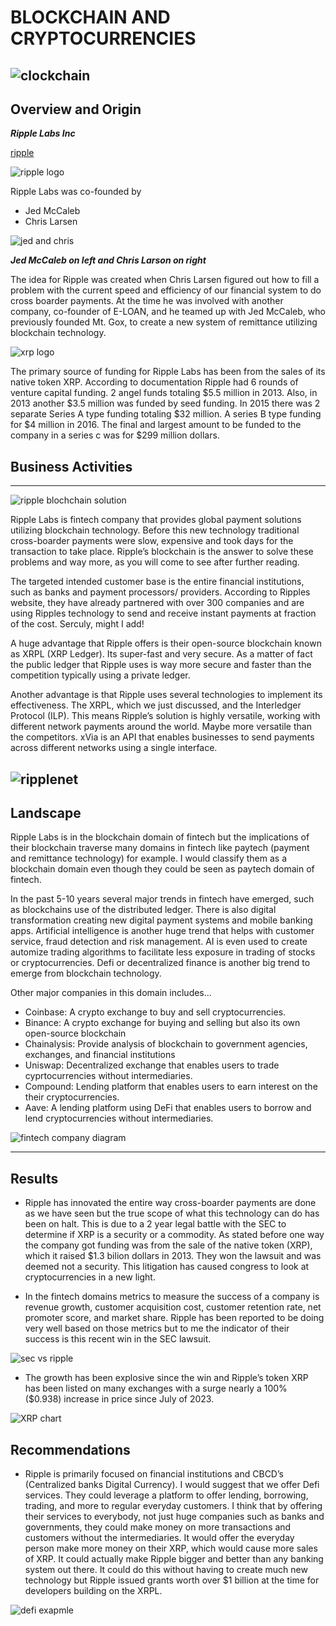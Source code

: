 # **BLOCKCHAIN AND CRYPTOCURRENCIES**

![clockchain](images/blochchain1.jpg)
---
## Overview and Origin


***Ripple Labs Inc***

[ripple](http://www.ripple.com)

![ripple logo](images/ripplelogo.webp)



Ripple Labs was co-founded by 

* Jed McCaleb
* Chris Larsen


![jed and chris](images/Ripple-co-founder-XRP-Sec-2048x1152.jpeg)

***Jed McCaleb on left and Chris Larson on right***

The idea for Ripple was created when Chris Larsen figured out how to fill a problem with the current speed and efficiency of our financial system to do cross boarder payments. At the time he was involved with another company, co-founder of E-LOAN, and he teamed up with Jed McCaleb, who previously founded Mt. Gox, to create a new system of remittance utilizing blockchain technology.  

![xrp logo](images/xrplogo.png)

The primary source of funding for Ripple Labs has been from the sales of its native token XRP. According to documentation Ripple had 6 rounds of venture capital funding. 2 angel funds totaling $5.5 million in 2013. Also, in 2013 another $3.5 million was funded by seed funding. In 2015 there was 2 separate Series A type funding totaling $32 million. A series B type funding for $4 million in 2016. The final and largest amount to be funded to the company in a series c was for $299 million dollars. 
    

## Business Activities
---
![ripple blochchain solution](images/rippleblockchainsolutioon.jpg)

Ripple Labs is fintech company that provides global payment solutions utilizing blockchain technology. Before this new technology traditional cross-boarder payments were slow, expensive and took days for the transaction to take place. Ripple’s blockchain is the answer to solve these problems and way more, as you will come to see after further reading.  

The targeted intended customer base is the entire financial institutions, such as banks and payment processors/ providers. According to Ripples website, they have already partnered with over 300 companies and are using Ripples technology to send and receive instant payments at fraction of the cost. Serculy, might I add!

A huge advantage that Ripple offers is their open-source blockchain known as XRPL (XRP Ledger). Its super-fast and very secure. As a matter of fact the public ledger that Ripple uses is way more secure and faster than the competition typically using a private ledger.

Another advantage is that Ripple uses several technologies to implement its effectiveness. The XRPL, which we just discussed, and the Interledger Protocol (ILP). This means Ripple’s solution is highly versatile, working with different network payments around the world. Maybe more versatile than the competitors. xVia is an API that enables businesses to send payments across different networks using a single interface.

![ripplenet](images/ripplenet.png)
---
## Landscape

Ripple Labs is in the blockchain domain of fintech but the implications of their blockchain traverse many domains in fintech like paytech (payment and remittance technology) for example. I would classify them as a blockchain domain even though they could be seen as paytech domain of fintech.

In the past 5-10 years several major trends in fintech have emerged, such as blockchains use of the distributed ledger. There is also digital transformation creating new digital payment systems and mobile banking apps. Artificial intelligence is another huge trend that helps with customer service, fraud detection and risk management. AI is even used to create automize trading algorithms to facilitate less exposure in trading of stocks or cryptocurrencies. Defi or decentralized finance is another big trend to emerge from blockchain technology.


Other major companies in this domain includes...
  * Coinbase: A crypto exchange to buy and sell cryptocurrencies.
  *	Binance: A crypto exchange for buying and selling but also its own open-source blockchain 
  *	Chainalysis: Provide analysis of blockchain to government agencies, exchanges, and financial institutions
  * Uniswap: Decentralized exchange that enables users to trade cyprtocurrencies without intermediaries.
  * Compound: Lending platform that enables users to earn interest on the their cryptocurrencies.
  * Aave: A lending platform using DeFi that enables users to borrow and lend cryptocurrencies without intermediaries.

![fintech company diagram](images/fintech.png)

---

## Results

* Ripple has innovated the entire way cross-boarder payments are done as we have seen but the true scope of what this technology can do has been on halt. This is due to a 2 year legal battle with the SEC to determine if XRP is a security or a commodity. As stated before one way the company got funding was from the sale of the native token (XRP), which it raised $1.3 bilion dollars in 2013. They won the lawsuit and was deemed not a security. This litigation has caused congress to look at cryptocurrencies in a new light. 

* In the fintech domains metrics to measure the success of a company is revenue growth, customer acquisition cost, customer retention rate, net promoter score, and market share. Ripple has been reported to be doing very well based on those metrics but to me the indicator of their success is this recent win in the SEC lawsuit.

![sec vs ripple](images/ripplevssec.jpg)

* The growth has been explosive since the win and Ripple’s token XRP has been listed on many exchanges with a surge nearly a 100% ($0.938) increase in price since July of 2023.

![XRP chart](images/Web%20capture_1-11-2023_18214_www.tradingview.com.jpeg)

## Recommendations

* Ripple is primarily focused on financial institutions and CBCD’s (Centralized banks Digital Currency). I would suggest that we offer Defi services. They could leverage a platform to offer lending, borrowing, trading, and more to regular everyday customers.
I think that by offering their services to everybody, not just huge companies such as banks and governments, they could make money on more transactions and customers without the intermediaries. It would offer the everyday person make more money on their XRP, which would cause more sales of XRP. It could actually make Ripple bigger and better than any banking system out there. It could do this without having to create much new technology but Ripple issued grants worth over $1 billion at the time for developers building on the XRPL.

![defi exapmle](images/defi.jpeg)
